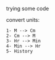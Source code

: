 trying some code

convert units:

    1- M --> Cm
    2- Cm --> M
    3- Hr --> Min
    4- Min --> Hr
    5- History
